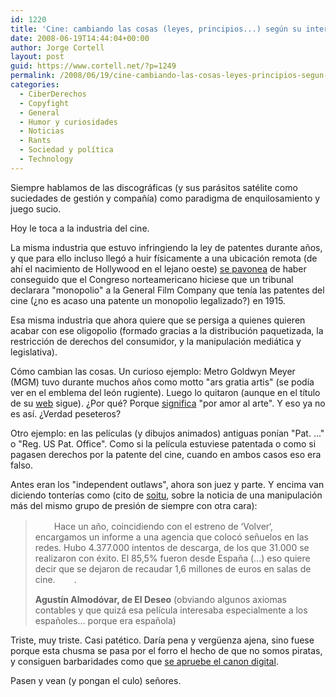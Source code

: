 ```yaml
---
id: 1220
title: 'Cine: cambiando las cosas (leyes, principios...) según su interés'
date: 2008-06-19T14:44:04+00:00
author: Jorge Cortell
layout: post
guid: https://www.cortell.net/?p=1249
permalink: /2008/06/19/cine-cambiando-las-cosas-leyes-principios-segun-su-interes/
categories:
  - CiberDerechos
  - Copyfight
  - General
  - Humor y curiosidades
  - Noticias
  - Rants
  - Sociedad y polí­tica
  - Technology
---
```

Siempre hablamos de las discográficas (y sus parásitos satélite como suciedades de gestión y compañía) como paradigma de enquilosamiento y juego sucio.

Hoy le toca a la industria del cine.

La misma industria que estuvo infringiendo la ley de patentes durante años, y que para ello incluso llegó a huir físicamente a una ubicación remota (de ahí el nacimiento de Hollywood en el lejano oeste) [se pavonea](https://www.cobbles.com/simpp_archive/edison_trust.htm "web de SIMPP explicando el caso") de haber conseguido que el Congreso norteamericano hiciese que un tribunal declarara "monopolio" a la General Film Company que tenía las patentes del cine (¿no es acaso una patente un monopolio legalizado?) en 1915.

Esa misma industria que ahora quiere que se persiga a quienes quieren acabar con ese oligopolio (formado gracias a la distribución paquetizada, la restricción de derechos del consumidor, y la manipulación mediática y legislativa).

Cómo cambian las cosas. Un curioso ejemplo: Metro Goldwyn Meyer (MGM) tuvo durante muchos años como motto "ars gratia artis" (se podía ver en el emblema del león rugiente). Luego lo quitaron (aunque en el título de su <a title="MGM" href="https://www.mgm.com/" target="_blank">web</a> sigue). ¿Por qué? Porque <a title="wikipedia" href="https://en.wikipedia.org/wiki/Art_for_art's_sake" target="_blank">significa</a> "por amor al arte". Y eso ya no es así. ¿Verdad peseteros?

Otro ejemplo: en las películas (y dibujos animados) antiguas ponían "Pat. ..." o "Reg. US Pat. Office". Como si la película estuviese patentada o como si pagasen derechos por la patente del cine, cuando en ambos casos eso era falso.

Antes eran los "independent outlaws", ahora son juez y parte. Y encima van diciendo tonterías como (cito de <a title="soitu" href="https://www.soitu.es/soitu/2008/06/17/vidadigital/1213715723_216865.html" target="_blank">soitu</a>, sobre la noticia de una manipulación más del mismo grupo de presión de siempre con otra cara):

> <img src="https://www.soitu.es/soitu/iconos/v1.x/v1.0/comentarios/citas_noticias.png" border="0" alt="" width="30" height="16" />Hace un año, coincidiendo con el estreno de ‘Volver‘, encargamos un informe a una agencia que colocó señuelos en las redes. Hubo 4.377.000 intentos de descarga, de los que 31.000 se realizaron con éxito. El 85,5% fueron desde España (...) eso quiere decir que se dejaron de recaudar 1,6 millones de euros en salas de cine.<img src="https://www.soitu.es/soitu/iconos/v1.x/v1.0/comentarios/citas_noticias_cierre.png" border="0" alt="" width="30" height="16" align="absmiddle" />.
> 
> **Agustín Almodóvar, de El Deseo** (obviando algunos axiomas contables y que quizá esa película interesaba especialmente a los españoles... porque era española)

Triste, muy triste. Casi patético. Daría pena y vergüenza ajena, sino fuese porque esta chusma se pasa por el forro el hecho de que no somos piratas, y consiguen barbaridades como que <a title="noticia" href="https://www.xornal.com/article.php?sid=20080619124045" target="_blank">se apruebe el canon digital</a>.

Pasen y vean (y pongan el culo) señores.